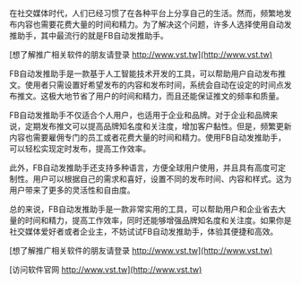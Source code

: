 在社交媒体时代，人们已经习惯了在各种平台上分享自己的生活。然而，频繁地发布内容也需要花费大量的时间和精力。为了解决这个问题，许多人选择使用自动发推助手，其中最流行的就是FB自动发推助手。

[想了解推广相关软件的朋友请登录 http://www.vst.tw](http://www.vst.tw)

FB自动发推助手是一款基于人工智能技术开发的工具，可以帮助用户自动发布推文。使用者只需设置好希望发布的内容和发布时间，系统会自动在设定的时间点发布推文。这极大地节省了用户的时间和精力，而且还能保证推文的频率和质量。

FB自动发推助手不仅适合个人用户，也适用于企业和品牌。对于企业和品牌来说，定期发布推文可以提高品牌知名度和关注度，增加客户黏性。但是，频繁更新内容也需要雇佣专门的员工或者花费大量的时间和精力。使用FB自动发推助手，可以轻松实现定时发布，提高工作效率。

此外，FB自动发推助手还支持多种语言，方便全球用户使用，并且具有高度可定制性。用户可以根据自己的需求和喜好，设置不同的发布时间、内容和样式。这为用户带来了更多的灵活性和自由度。

总的来说，FB自动发推助手是一款非常实用的工具，可以帮助用户和企业省去大量的时间和精力，提高工作效率，同时还能够增强品牌知名度和关注度。如果你是社交媒体爱好者或者企业主，不妨试试FB自动发推助手，体验其便捷和高效。

[想了解推广相关软件的朋友请登录 http://www.vst.tw](http://www.vst.tw)


[访问软件官网 http://www.vst.tw](http://www.vst.tw)
